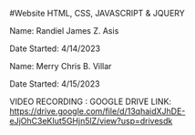 #Website 
HTML, CSS, JAVASCRIPT & JQUERY


Name: Randiel James Z. Asis

Date Started: 4/14/2023

Name: Merry Chris B. Villar

Date Started: 4/15/2023

VIDEO RECORDING : GOOGLE DRIVE
LINK: https://drive.google.com/file/d/13qhaidXJhDE-eJjOhC3eKIut5GHjn5lZ/view?usp=drivesdk
